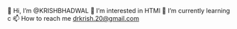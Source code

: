👋 Hi, I’m @KRISHBHADWAL
👀 I’m interested in HTMl
🌱 I’m currently learning c
📫 How to reach me drkrish.20@gmail.com
